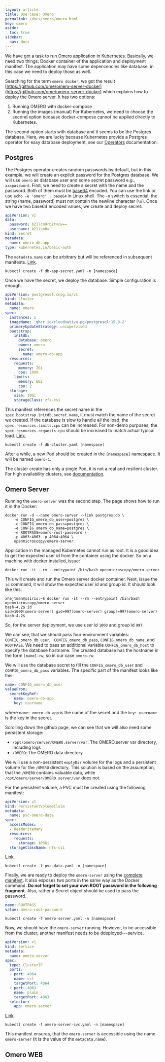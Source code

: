 ```yaml
---
layout: article
title: Use case: Omero
permalink: /docs/omero/omero.html
key: omero
aside:
  toc: true
sidebar:
  nav: docs
---
```


We have got a task to run [Omero](https://www.openmicroscopy.org/omero/) application in Kubernetes. Basically, we need two things: Docker container of the application and deployment manifest. The application may have some depencencies like database, in this case we need to deploy those as well.

Searching for the term `omero docker`, we got the result [https://github.com/ome/omero-server-docker](https://github.com/ome/omero-server-docker) which explains how to deploy the Omero server. It has two options: 
1. Running OMERO with docker-compose
2. Running the images (manual)
For Kubernetes, we need to choose the second option because docker-compose cannot be applied directly to Kubernetes.

The second option starts with database and it seems to be the Postgres database. Here, we are lucky because Kubernetes provide a Postgres operator for easy database deployment, see our [Operators](/docs/operators/postgres2.html) documentation.

## Postgres

The Postgres operator creates random passwords by default, but in this example, we will create an explicit password for the Postgres database. We will use `omero` as database user and some secret password e.g., `xxxpassword`. First, we need to create a secret with the name and the password. Both of them must be [base64](https://www.base64encode.org/) encoded. 
You can use the link or use `echo -e 'omero' | base64` in Linux shell. The `-n` switch is essential, the string (name, password) must not contain the newline character (`\n`). Once we have two base64 encoded values, we create and deploy secret:
```yaml
apiVersion: v1
data:
  password: b21lcm9rb2tvcw==
  username: b21lcm8=
kind: Secret
metadata:
  name: omero-db-app
type: kubernetes.io/basic-auth
```

The `metadata.name` can be arbitrary but will be referenced in subsequent manifests. [Link](/docs/omero/deployments/db-app-secret.yaml).

```
kubectl create -f db-app-secret.yaml -n [namespace]
```

Once we have the secret, we deploy the database. Simple configuration is enough.
```yaml
apiVersion: postgresql.cnpg.io/v1
kind: Cluster
metadata:
  name: omero
spec:
  instances: 1
  imageName: 'ghcr.io/cloudnative-pg/postgresql:15.3-2'
  primaryUpdateStrategy: unsupervised
  bootstrap:
    initdb:
      database: omero
      owner: omero
      secret:
        name: omero-db-app
  resources:
    requests:
      memory: 2Gi
      cpu: 100m
    limits:
      memory: 6Gi
      cpu: 2
  storage:
    size: 10Gi
    storageClass: zfs-csi
```
This manifest references the secret name in the `spec.bootstrap.initdb.secret.name`, it must match the name of the secret we created. If the database is slow to handle all the load, the `spec.resources.limits.cpu` can be increased. For non-demo purposes, the `spec.resources.requests.cpu` should be increased to match actual typical load. [Link](/docs/omero/deployments/db-cluster.yaml).

```
kubectl create -f db-cluster.yaml [namespace]
```

After a while, a new Pod should be created in the `[namespace]` namespace. It will be named `omero-1`. 

The cluster create has only a single Pod, it is not a real and resilient cluster. For high availability clusters, see [documentation](/docs/operators/postgres2.html).

## Omero Server

Running the `omero-server` was the second step. The page shows how to run it in the Docker:
```
docker run -d --name omero-server --link postgres:db \
    -e CONFIG_omero_db_user=postgres \
    -e CONFIG_omero_db_pass=postgres \
    -e CONFIG_omero_db_name=postgres \
    -e ROOTPASS=omero-root-password \
    -p 4063:4063 -p 4064:4064 \
    openmicroscopy/omero-server
```

Application in the managed Kubernetes cannot run as root. It is a good idea to get the expected user id from the container using the docker. So on a machine with docker installed, issue:
```
docker run -it --rm --entrypoint /bin/bash openmicroscopy/omero-server
```

This will create and run the Omero server docker container. Next, issue the `id` command, it will show the expected user id and group id. It should look like this:
```
xhejtman@osiris:~$ docker run -it --rm --entrypoint /bin/bash openmicroscopy/omero-server
bash-4.2$ id
uid=1000(omero-server) gid=997(omero-server) groups=997(omero-server)
bash-4.2$
```

So, for the server deployment, we use user id `1000` and group id `997`. 

We can see, that we should pass four environment variables: `CONFIG_omero_db_user`, ` CONFIG_omero_db_pass`, `CONFIG_omero_db_name`, and `ROOTPASS`. We need to pass an additional variable `CONFIG_omero_db_host` to specify the database hostname. The created database has the hostname in the form `[name]-rw`, so in our case `omero-rw`.

We will use the database secret to fill the `CONFIG_omero_db_user` and `CONFIG_omero_db_pass` variables. The specific part of the manifest looks like this:
```yaml
name: CONFIG_omero_db_user
valueFrom:
  secretKeyRef:
    name: omero-db-app
    key: username
```

where `name: omero-db-app` is the name of the secret and the `key: username` is the key in the secret.

Scrolling down the github page, we can see that we will also need some persistent storage:
* `/opt/omero/server/OMERO.server/var`: The OMERO.server var directory, including logs
* `/OMERO`: The OMERO data directory

We will use a non-persistent `emptyDir` volume for the logs and a persistent volume for the `/OMERO` directory. This solution is based on the assumption, that the `/OMERO` contains valuable data, while `/opt/omero/server/OMERO.server/var` does not.

For the persistent volume, a PVC must be created using the following manifest:
```yaml
apiVersion: v1
kind: PersistentVolumeClaim
metadata:
  name: pvc-omero-data
spec:
  accessModes:
  - ReadWriteMany
  resources:
    requests:
      storage: 100Gi
  storageClassName: nfs-csi
```
[Link](/docs/omero/deployments/pvc-data.yaml).

```
kubectl create -f pvc-data.yaml -n [namespace]
```

Finally, we are ready to deploy the `omero-server` using the [complete manifest](/docs/omero/deployments/omero-server.yaml). It also exposes two ports in the same way as the Docker command. **Do not forget to set your own ROOT password in the following fragment.** Also, rather a Secret object should be used to pass the password.
```yaml
name: ROOTPASS
value: omero-root-password
```

```
kubectl create -f omero-server.yaml -n [namespace]
```

Now, we should have the `omero-server` running. However, to be accessible from the cluster, another manifest needs to be ddeployed---service.

```yaml
apiVersion: v1
kind: Service
metadata:
  name: omero-server
spec:
  type: ClusterIP
  ports:
  - port: 4064
    name: ssl
    targetPort: 4064
  - port: 4063
    name: plain
    targetPort: 4063
  selector:
    app: omero-server
```
[Link](/docs/omero/deployments/omero-server-svc.yaml).

```
kubectl create -f omero-server-svc.yaml -n [namespace]
```

This manifest ensures, that the `omero-server` is accessible using the name `omero-server` (it is the value of the `metadata.name`).

## Omero WEB
